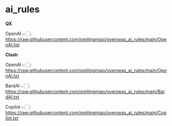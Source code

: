 # ai_rules

**QX**

OpenAI
👉🏻️: https://raw.githubusercontent.com/smilingmiao/overseas_ai_rules/main/OpenAI.list

**Clash** 

OpenAI
👉🏻️: https://raw.githubusercontent.com/smilingmiao/overseas_ai_rules/main/OpenAI.txt

BardAI
👉🏻️: https://raw.githubusercontent.com/smilingmiao/overseas_ai_rules/main/BardAI.txt

Copilot
👉🏻️: https://raw.githubusercontent.com/smilingmiao/overseas_ai_rules/main/Copilot.txt

